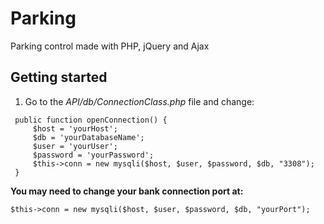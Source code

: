 # Parking
Parking control made with PHP, jQuery and Ajax
## Getting started
1. Go to the *API/db/ConnectionClass.php* file and change:
```
 public function openConnection() {
     $host = 'yourHost';
     $db = 'yourDatabaseName';
     $user = 'yourUser';
     $password = 'yourPassword';
     $this->conn = new mysqli($host, $user, $password, $db, "3308");
 }
```
**You may need to change your bank connection port at:**
```
$this->conn = new mysqli($host, $user, $password, $db, "yourPort");
```
